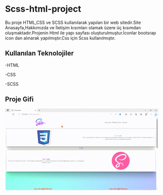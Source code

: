 <h1>Scss-html-project</h1>

Bu proje HTML,CSS ve SCSS kullanılarak yapılan bir web sitedir.Site Anasayfa,Hakkımızda ve İletişim kısımları olamak üzere üç kısımdan oluşmaktadır.Projenin Html ile yapı sayfası oluşturulmuştur.İconlar bootsrap icon dan alınarak yapılmıştır.Css için Scss kullanılmıştır.

<h2>Kullanılan Teknolojiler</h2>

-HTML

-CSS

-SCSS

<h2>Proje Gifi</h2>

<img src="/images/Document-Profil-1-Microsoft_-Edge-2023-10-08-01-14-24.gif"/>


